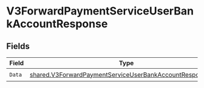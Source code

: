 # V3ForwardPaymentServiceUserBankAccountResponse


## Fields

| Field                                                                                                                                         | Type                                                                                                                                          | Required                                                                                                                                      | Description                                                                                                                                   |
| --------------------------------------------------------------------------------------------------------------------------------------------- | --------------------------------------------------------------------------------------------------------------------------------------------- | --------------------------------------------------------------------------------------------------------------------------------------------- | --------------------------------------------------------------------------------------------------------------------------------------------- |
| `Data`                                                                                                                                        | [shared.V3ForwardPaymentServiceUserBankAccountResponseData](../../../pkg/models/shared/v3forwardpaymentserviceuserbankaccountresponsedata.md) | :heavy_check_mark:                                                                                                                            | N/A                                                                                                                                           |
